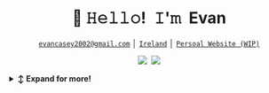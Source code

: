 <!-- Title -->
<h1 align="center" title="...and I'm happy to see you here :)">👋 𝙷𝚎𝚕𝚕𝚘! 𝙸'𝚖 Evan</h1>

<!-- Contact and keys -->
<p align="center">
<a href="evancasey2002@gmail.com" title="Email Address"><code>evancasey2002@gmail.com</code></a> │ <a href="https://keybase.io/aliciasykes/pgp_keys.asc?fingerprint=0688f8d34587d954e9e51fb8fedb68f55c0283a7" title="PGP Public Key"><code>Ireland</code></a> │ <a href="https://matrix.to/#/@lissy93:matrix.org" title="Matrix User ID"><code>Persoal Website (WIP)</code></a>
</p>

<!-- Socials -->
<p align="center">
   <kbd>
  <a href="https://www.linkedin.com/in/evancasey13/" title="LinkedIn - Evan Casey"><img src="https://img.shields.io/badge/-Alicia_Sykes-0072b1?style=flat&logo=Linkedin&logoColor=white" /></a>
  <a href="https://github.com/EvanCasey13" title="GitHub - @EvanCasey13"><img src="https://img.shields.io/badge/-Lissy93-3a3a3a?style=flat&logo=GitHub&logoColor=white" /></a>
  </kbd>
</p>

   
<!-- Outer collapsible -->  
<details>
   <summary><b>↕️ Expand for more!</b></summary>
  
<!-- Snek -->   
<!-- <p align="center">
<a href="https://gitstar-ranking.com/Lissy93" title="Snek 🐍"><img width="500" src="https://raw.githubusercontent.com/Lissy93/Lissy93/master/assets/github-snake.svg" /></a> -->
</p>


<!-- About Section -->
<details>
  <summary><b>👤 About</b></summary>
    <p>
      <img align="right" width="250" src="https://avatars.githubusercontent.com/u/78083043?s=400&v=4" alt="Evan Casey" />
      
<blockquote>

I software engineering student currently in my final year of my course in SETU!
  
I have an interest in the various areas of software development such as front-end and back-end, testing & databases which I have previous professional experience in. I enjoy keeping up to date on the new trends and technologies in these fields and how I can implement them in personal projects in a relevant manner to acheive excellent functionality and usability. 

</blockquote>
    
----
  
  </p>
</details>

<!-- Tech Stack -->  
<details>
  <summary><b>🛠️ Tech Stack</b></summary>
    <p>

| **Category** | **Technologies** |
| - | - |
**Frontend** |  [![React](https://img.shields.io/static/v1?label=&message=React&color=61DAFB&logo=react&logoColor=FFFFFF)](https://reactjs.org/)  [![TypeScript](https://img.shields.io/static/v1?label=&message=TypeScript&color=3178C6&logo=typescript&logoColor=FFFFFF)](https://www.typescriptlang.org/) [![JavaScript](https://img.shields.io/static/v1?label=&message=JavaScript&color=F7DF1E&logo=javascript&logoColor=FFFFFF)](https://www.javascript.com/)  [![Python](https://img.shields.io/static/v1?label=&message=Python&color=3C78A9&logo=python&logoColor=FFFFFF)](https://www.python.org/)<br>[![Java](https://img.shields.io/static/v1?label=&message=Java&color=007396&logo=java&logoColor=FFFFFF)](https://www.java.com/)  [![Node.js](https://img.shields.io/static/v1?label=&message=Node.js&color=339933&logo=nodedotjs&logoColor=FFFFFF)](https://nodejs.org/)
**Mobile** |  [![Android](https://img.shields.io/static/v1?label=&message=Android&color=3DDC84&logo=android&logoColor=FFFFFF)](https://developer.android.com/) [![Kotlin](https://img.shields.io/static/v1?label=&message=Kotlin&color=7F52FF&logo=kotlin&logoColor=FFFFFF)](https://kotlinlang.org/) 
**Cloud** |  [![Heroku](https://img.shields.io/static/v1?label=&message=Heroku&color=430098&logo=heroku&logoColor=FFFFFF)](https://heroku.com/)[![Amazon Web Services](https://img.shields.io/static/v1?label=&message=AWS&color=4285F4&logo=amazon-aws&logoColor=white)](https://aws.amazon.com/)
**Testing** | [![Cypress](https://img.shields.io/static/v1?label=&message=Cypress&color=17202C&logo=cypress&logoColor=FFFFFF)](https://www.cypress.io/)
**Misc** | [![Linux](https://img.shields.io/static/v1?label=&message=Linux&color=FCC624&logo=linux&logoColor=FFFFFF)](https://www.linux.org/) [![Bash](https://img.shields.io/static/v1?label=&message=Bash&color=4EAA25&logo=gnubash&logoColor=FFFFFF)](https://www.gnu.org/software/bash/) [![Markdown](https://img.shields.io/static/v1?label=&message=Markdown&color=000000&logo=markdown&logoColor=FFFFFF)](https://en.wikipedia.org/wiki/Markdown)
**Editors** | [![VS Code](https://img.shields.io/static/v1?label=&message=VS%20Code&color=9013FE&logo=visualstudiocode&logoColor=FFFFFF)](https://code.visualstudio.com/)  [![Android Studio](https://img.shields.io/badge/Android_Studio-3DDC84?style=for-the-badge&logo=android-studio&logoColor=white)](https://code.androidstudio.com/) [![Intellij](https://img.shields.io/badge/IntelliJ_IDEA-000000.svg?style=for-the-badge&logo=intellij-idea&logoColor=white)](https://code.intellij.com/) [![Sublime](https://img.shields.io/badge/sublime_text-%23575757.svg?&style=for-the-badge&logo=sublime-text&logoColor=important)](https://code.sublime.com/) [![PyCharm](https://img.shields.io/badge/PyCharm-000000.svg?&style=for-the-badge&logo=PyCharm&logoColor=white)](https://code.pycharm.com/)
----      
  </p>
</details>
